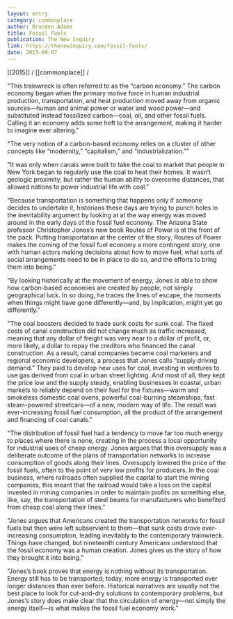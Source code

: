```yaml
---
layout: entry
category: commonplace
author: Branden Adams
title: Fossil Fools
publication: The New Inquiry
link: https://thenewinquiry.com/fossil-fools/
date: 2015-09-07
---
```


[[2015]] / [[commonplace]] / 

"This trainwreck is often referred to as the “carbon economy.” The carbon economy began when the primary motive force in human industrial production, transportation, and heat production moved away from organic sources—human and animal power or water and wood power—and substituted instead fossilized carbon—coal, oil, and other fossil fuels. Calling it an economy adds some heft to the arrangement, making it harder to imagine ever altering."

"The very notion of a carbon-based economy relies on a cluster of other concepts like “modernity,” “capitalism,” and “industrialization.”"

"It was only when canals were built to take the coal to market that people in New York began to regularly use the coal to heat their homes. It wasn’t geologic proximity, but rather the human ability to overcome distances, that allowed nations to power industrial life with coal."

"Because transportation is something that happens only if someone decides to undertake it, historians these days are trying to punch holes in the inevitability argument by looking at at the way energy was moved around in the early days of the fossil fuel economy. The Arizona State professor Christopher Jones’s new book Routes of Power is at the front of the pack. Putting transportation at the center of the story, Routes of Power makes the coming of the fossil fuel economy a more contingent story, one with human actors making decisions about how to move fuel, what sorts of social arrangements need to be in place to do so, and the efforts to bring them into being."
 
"By looking historically at the movement of energy, Jones is able to show how carbon-based economies are created by people, not simply geographical luck. In so doing, he traces the lines of escape, the moments when things might have gone differently—and, by implication, might yet go differently."

"The coal boosters decided to trade sunk costs for sunk coal. The fixed costs of canal construction did not change much as traffic increased, meaning that any dollar of freight was very near to a dollar of profit, or, more likely, a dollar to repay the creditors who financed the canal construction. As a result, canal companies became coal marketers and regional economic developers, a process that Jones calls “supply driving demand.” They paid to develop new uses for coal, investing in ventures to use gas derived from coal in urban street lighting. And most of all, they kept the price low and the supply steady, enabling businesses in coastal, urban markets to reliably depend on their fuel for the fixtures—warm and smokeless domestic coal ovens, powerful coal-burning steamships, fast steam-powered streetcars—of a new, modern way of life. The result was ever-increasing fossil fuel consumption, all the product of the arrangement and financing of coal canals."

"The distribution of fossil fuel had a tendency to move far too much energy to places where there is none, creating in the process a local opportunity for industrial uses of cheap energy. Jones argues that this oversupply was a deliberate outcome of the plans of transportation networks to increase consumption of goods along their lines. Oversupply lowered the price of the fossil fuels, often to the point of very low profits for producers. In the coal business, where railroads often supplied the capital to start the mining companies, this meant that the railroad would take a loss on the capital invested in mining companies in order to maintain profits on something else, like, say, the transportation of steel beams for manufacturers who benefited from cheap coal along their lines."

"Jones argues that Americans created the transportation networks for fossil fuels but then were left subservient to them—that sunk costs drove ever-increasing consumption, leading inevitably to the contemporary trainwreck. Things have changed, but nineteenth century Americans understood that the fossil economy was a human creation. Jones gives us the story of how they brought it into being."

"Jones’s book proves that energy is nothing without its transportation. Energy still has to be transported; today, more energy is transported over longer distances than ever before. Historical narratives are usually not the best place to look for cut-and-dry solutions to contemporary problems, but Jones’s story does make clear that the circulation of energy—not simply the energy itself—is what makes the fossil fuel economy work."

